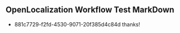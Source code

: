 ## OpenLocalization Workflow Test MarkDown
* 881c7729-f2fd-4530-9071-20f385d4c84d thanks!

<!--HONumber=Sep16_HO1-->


